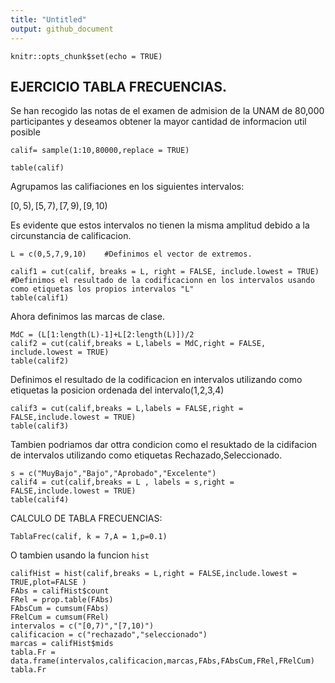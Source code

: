 ```yaml
---
title: "Untitled"
output: github_document
---
```


```{r setup, include=FALSE}
knitr::opts_chunk$set(echo = TRUE)
```

## EJERCICIO TABLA FRECUENCIAS.

Se han recogido las notas de el examen de admision de la UNAM de 80,000 participantes y deseamos obtener la mayor cantidad de informacion util posible

```{r}
calif= sample(1:10,80000,replace = TRUE)

table(calif)
```

Agrupamos las califiaciones en los siguientes intervalos:

 $[0,5),[5,7),[7,9),[9,10)$
 
Es evidente que estos intervalos no tienen la misma amplitud debido a la circunstancia de calificacion.

```{r}
L = c(0,5,7,9,10)    #Definimos el vector de extremos.

calif1 = cut(calif, breaks = L, right = FALSE, include.lowest = TRUE) #Definimos el resultado de la codificacionn en los intervalos usando como etiquetas los propios intervalos "L"
table(calif1)
```

Ahora definimos las marcas de clase.

```{r}
MdC = (L[1:length(L)-1]+L[2:length(L)])/2  
calif2 = cut(calif,breaks = L,labels = MdC,right = FALSE, include.lowest = TRUE)
table(calif2)
```
Definimos el resultado de la codificacion en intervalos utilizando como etiquetas la posicion ordenada del intervalo(1,2,3,4)

```{r}
calif3 = cut(calif,breaks = L,labels = FALSE,right = FALSE,include.lowest = TRUE)
table(calif3)
```

Tambien podriamos dar ottra condicion como el resuktado de la cidifacion de intervalos utilizando como etiquetas Rechazado,Seleccionado.

```{r}
s = c("MuyBajo","Bajo","Aprobado","Excelente")
calif4 = cut(calif,breaks = L , labels = s,right = FALSE,include.lowest = TRUE)
table(calif4)
```

CALCULO DE TABLA FRECUENCIAS:

```{r}
TablaFrec(calif, k = 7,A = 1,p=0.1)

```

O tambien usando la funcion `hist`

```{r}
califHist = hist(calif,breaks = L,right = FALSE,include.lowest = TRUE,plot=FALSE )
FAbs = califHist$count
FRel = prop.table(FAbs)
FAbsCum = cumsum(FAbs)
FRelCum = cumsum(FRel)
intervalos = c("[0,7)","[7,10)")
calificacion = c("rechazado","seleccionado")
marcas = califHist$mids
tabla.Fr = data.frame(intervalos,calificacion,marcas,FAbs,FAbsCum,FRel,FRelCum)
tabla.Fr
```


